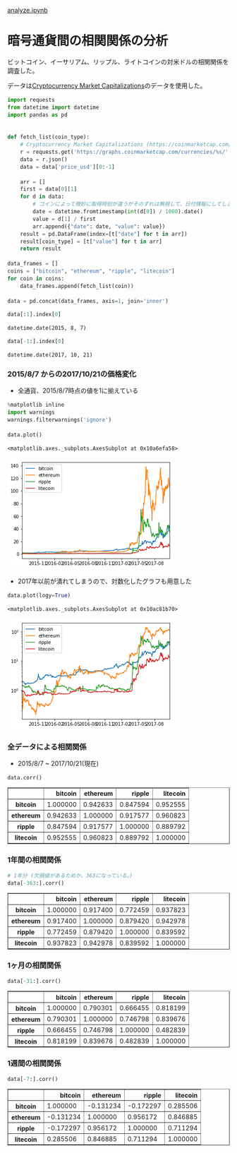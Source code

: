 [analyze.ipynb](./analyze.ipynb)

# 暗号通貨間の相関関係の分析

ビットコイン、イーサリアム、リップル、ライトコインの対米ドルの相関関係を調査した。

データは[Cryptocurrency Market Capitalizations](https://coinmarketcap.com/)のデータを使用した。


```python
import requests
from datetime import datetime
import pandas as pd


def fetch_list(coin_type):
    # Cryptocurrency Market Capitalizations (https://coinmarketcap.com/) から拝借
    r = requests.get('https://graphs.coinmarketcap.com/currencies/%s/' % coin_type)
    data = r.json()
    data = data['price_usd'][0:-1]

    arr = []
    first = data[0][1]
    for d in data:
        # コインによって微妙に取得時刻が違うがそのずれは無視して、日付情報にしてしまう。
        date = datetime.fromtimestamp(int(d[0]) / 1000).date()
        value = d[1] / first
        arr.append({"date": date, "value": value})
    result = pd.DataFrame(index=[t["date"] for t in arr])
    result[coin_type] = [t["value"] for t in arr]
    return result

data_frames = []
coins = ["bitcoin", "ethereum", "ripple", "litecoin"]
for coin in coins:
    data_frames.append(fetch_list(coin))

data = pd.concat(data_frames, axis=1, join='inner')
```


```python
data[:1].index[0]
```




    datetime.date(2015, 8, 7)




```python
data[-1:].index[0]
```




    datetime.date(2017, 10, 21)



### 2015/8/7 からの2017/10/21の価格変化

* 全通貨、2015/8/7時点の値を1に揃えている


```python
%matplotlib inline
import warnings
warnings.filterwarnings('ignore')

data.plot()
```




    <matplotlib.axes._subplots.AxesSubplot at 0x10a6efa58>




![png](./public/images/output_5_1.png)


* 2017年以前が潰れてしまうので、対数化したグラフも用意した


```python
data.plot(logy=True)
```




    <matplotlib.axes._subplots.AxesSubplot at 0x10ac81b70>




![png](./public/images/output_7_1.png)


### 全データによる相関関係

* 2015/8/7 ~ 2017/10/21(現在)


```python
data.corr()
```




<div>
<table border="1" class="dataframe">
  <thead>
    <tr style="text-align: right;">
      <th></th>
      <th>bitcoin</th>
      <th>ethereum</th>
      <th>ripple</th>
      <th>litecoin</th>
    </tr>
  </thead>
  <tbody>
    <tr>
      <th>bitcoin</th>
      <td>1.000000</td>
      <td>0.942633</td>
      <td>0.847594</td>
      <td>0.952555</td>
    </tr>
    <tr>
      <th>ethereum</th>
      <td>0.942633</td>
      <td>1.000000</td>
      <td>0.917577</td>
      <td>0.960823</td>
    </tr>
    <tr>
      <th>ripple</th>
      <td>0.847594</td>
      <td>0.917577</td>
      <td>1.000000</td>
      <td>0.889792</td>
    </tr>
    <tr>
      <th>litecoin</th>
      <td>0.952555</td>
      <td>0.960823</td>
      <td>0.889792</td>
      <td>1.000000</td>
    </tr>
  </tbody>
</table>
</div>



### 1年間の相関関係


```python
# 1年分 (欠損値があるためか、363になっている。)
data[-363:].corr()
```




<div>
<table border="1" class="dataframe">
  <thead>
    <tr style="text-align: right;">
      <th></th>
      <th>bitcoin</th>
      <th>ethereum</th>
      <th>ripple</th>
      <th>litecoin</th>
    </tr>
  </thead>
  <tbody>
    <tr>
      <th>bitcoin</th>
      <td>1.000000</td>
      <td>0.917400</td>
      <td>0.772459</td>
      <td>0.937823</td>
    </tr>
    <tr>
      <th>ethereum</th>
      <td>0.917400</td>
      <td>1.000000</td>
      <td>0.879420</td>
      <td>0.942978</td>
    </tr>
    <tr>
      <th>ripple</th>
      <td>0.772459</td>
      <td>0.879420</td>
      <td>1.000000</td>
      <td>0.839592</td>
    </tr>
    <tr>
      <th>litecoin</th>
      <td>0.937823</td>
      <td>0.942978</td>
      <td>0.839592</td>
      <td>1.000000</td>
    </tr>
  </tbody>
</table>
</div>



### 1ヶ月の相関関係


```python
data[-31:].corr()
```




<div>
<table border="1" class="dataframe">
  <thead>
    <tr style="text-align: right;">
      <th></th>
      <th>bitcoin</th>
      <th>ethereum</th>
      <th>ripple</th>
      <th>litecoin</th>
    </tr>
  </thead>
  <tbody>
    <tr>
      <th>bitcoin</th>
      <td>1.000000</td>
      <td>0.790301</td>
      <td>0.666455</td>
      <td>0.818199</td>
    </tr>
    <tr>
      <th>ethereum</th>
      <td>0.790301</td>
      <td>1.000000</td>
      <td>0.746798</td>
      <td>0.839676</td>
    </tr>
    <tr>
      <th>ripple</th>
      <td>0.666455</td>
      <td>0.746798</td>
      <td>1.000000</td>
      <td>0.482839</td>
    </tr>
    <tr>
      <th>litecoin</th>
      <td>0.818199</td>
      <td>0.839676</td>
      <td>0.482839</td>
      <td>1.000000</td>
    </tr>
  </tbody>
</table>
</div>



### 1週間の相関関係


```python
data[-7:].corr()
```




<div>
<table border="1" class="dataframe">
  <thead>
    <tr style="text-align: right;">
      <th></th>
      <th>bitcoin</th>
      <th>ethereum</th>
      <th>ripple</th>
      <th>litecoin</th>
    </tr>
  </thead>
  <tbody>
    <tr>
      <th>bitcoin</th>
      <td>1.000000</td>
      <td>-0.131234</td>
      <td>-0.172297</td>
      <td>0.285506</td>
    </tr>
    <tr>
      <th>ethereum</th>
      <td>-0.131234</td>
      <td>1.000000</td>
      <td>0.956172</td>
      <td>0.846885</td>
    </tr>
    <tr>
      <th>ripple</th>
      <td>-0.172297</td>
      <td>0.956172</td>
      <td>1.000000</td>
      <td>0.711294</td>
    </tr>
    <tr>
      <th>litecoin</th>
      <td>0.285506</td>
      <td>0.846885</td>
      <td>0.711294</td>
      <td>1.000000</td>
    </tr>
  </tbody>
</table>
</div>


